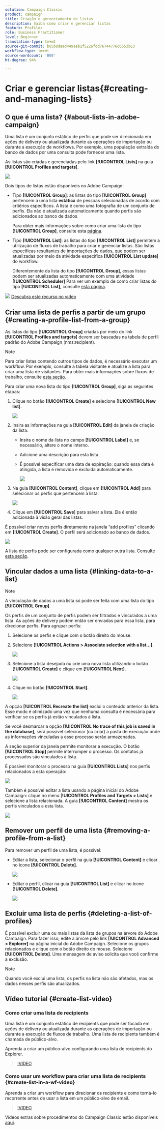 ```yaml
---
solution: Campaign Classic
product: campaign
title: Criação e gerenciamento de listas
description: Saiba como criar e gerenciar listas
feature: Profiles
role: Business Practitioner
level: Beginner
translation-type: tm+mt
source-git-commit: b05b8daad449aeb1f5226fdd76744776c6553b63
workflow-type: tm+mt
source-wordcount: '808'
ht-degree: 94%

---
```



# Criar e gerenciar listas{#creating-and-managing-lists}

## O que é uma lista? {#about-lists-in-adobe-campaign}

Uma lista é um conjunto estático de perfis que pode ser direcionada em ações de delivery ou atualizada durante as operações de importação ou durante a execução de workflows. Por exemplo, uma população extraída do banco de dados por uma consulta pode fornecer uma lista.

As listas são criadas e gerenciadas pelo link **[!UICONTROL Lists]** na guia **[!UICONTROL Profiles and targets]**.

![](assets/s_ncs_user_interface_group_link.png)

Dois tipos de listas estão disponíveis no Adobe Campaign:

* Tipo **[!UICONTROL Group]**: as listas do tipo **[!UICONTROL Group]** pertencem a uma lista **estática** de pessoas selecionadas de acordo com critérios específicos. A lista é como uma fotografia de um conjunto de perfis. Ela não é atualizada automaticamente quando perfis são adicionados ao banco de dados.

   Para obter mais informações sobre como criar uma lista do tipo **[!UICONTROL Group]**, consulte esta [página](#creating-a-profile-list-from-a-group).

* Tipo **[!UICONTROL List]**: as listas do tipo **[!UICONTROL List]** permitem a utilização de fluxos de trabalho para criar e gerenciar listas. São listas específicas resultantes de importações de dados, que podem ser atualizadas por meio da atividade específica **[!UICONTROL List update]** do workflow.

   Diferentemente da lista do tipo **[!UICONTROL Group]**, essas listas podem ser atualizadas automaticamente com uma atividade **[!UICONTROL Scheduler]** Para ver um exemplo de como criar listas do tipo **[!UICONTROL List]**, consulte [esta página](../../workflow/using/list-update.md).

![](assets/do-not-localize/how-to-video.png) [Descubra este recurso no vídeo](#create-list-video)

## Criar uma lista de perfis a partir de um grupo {#creating-a-profile-list-from-a-group}

As listas do tipo **[!UICONTROL Group]** criadas por meio do link **[!UICONTROL Profiles and targets]** devem ser baseadas na tabela de perfil padrão do Adobe Campaign (nms:recipient).

>[!NOTE]
>
>Para criar listas contendo outros tipos de dados, é necessário executar um workflow. Por exemplo, consulte a tabela visitante e atualize a lista para criar uma lista de visitantes. Para obter mais informações sobre fluxos de trabalho, consulte [esta seção](../../workflow/using/about-workflows.md).

Para criar uma nova lista do tipo **[!UICONTROL Group]**, siga as seguintes etapas:

1. Clique no botão **[!UICONTROL Create]** e selecione **[!UICONTROL New list]**.

   ![](assets/s_ncs_user_new_group.png)

1. Insira as informações na guia **[!UICONTROL Edit]** da janela de criação da lista.

   * Insira o nome da lista no campo **[!UICONTROL Label]** e, se necessário, altere o nome interno.
   * Adicione uma descrição para esta lista.
   * É possível especificar uma data de expiração: quando essa data é atingida, a lista é removida e excluída automaticamente.

      ![](assets/list_expiration_date.png)

1. Na guia **[!UICONTROL Content]**, clique em **[!UICONTROL Add]** para selecionar os perfis que pertencem à lista.

   ![](assets/s_ncs_user_add_group.png)

1. Clique em **[!UICONTROL Save]** para salvar a lista. Ela é então adicionada à visão geral das listas.

É possível criar novos perfis diretamente na janela “add profiles” clicando em **[!UICONTROL Create]**. O perfil será adicionado ao banco de dados.

![](assets/s_ncs_user_new_recipient_from_group.png)

A lista de perfis pode ser configurada como qualquer outra lista. Consulte [esta seção](../../platform/using/adobe-campaign-workspace.md#configuring-lists).

## Vincular dados a uma lista {#linking-data-to-a-list}

>[!NOTE]
>
>A vinculação de dados a uma lista só pode ser feita com uma lista do tipo **[!UICONTROL Group]**.

Os perfis de um conjunto de perfis podem ser filtrados e vinculados a uma lista. As ações de delivery podem então ser enviadas para essa lista, para direcionar perfis. Para agrupar perfis:

1. Selecione os perfis e clique com o botão direito do mouse.
1. Selecione **[!UICONTROL Actions > Associate selection with a list...]**.

   ![](assets/s_ncs_user_add_selection_to_group.png)

1. Selecione a lista desejada ou crie uma nova lista utilizando o botão **[!UICONTROL Create]** e clique em **[!UICONTROL Next]**.

   ![](assets/s_ncs_user_add_selection_to_group_2.png)

1. Clique no botão **[!UICONTROL Start]**.

   ![](assets/s_ncs_user_add_selection_to_group_3.png)

A opção **[!UICONTROL Recreate the list]** exclui o conteúdo anterior da lista. Esse modo é otimizado uma vez que nenhuma consulta é necessária para verificar se os perfis já estão vinculados à lista.

Se você desmarcar a opção **[!UICONTROL No trace of this job is saved in the database]**, será possível selecionar (ou criar) a pasta de execução onde as informações vinculadas a esse processo serão armazenadas.

A seção superior da janela permite monitorar a execução. O botão **[!UICONTROL Stop]** permite interromper o processo. Os contatos já processados são vinculados à lista.

É possível monitorar o processo na guia **[!UICONTROL Lists]** nos perfis relacionados a esta operação:

![](assets/s_ncs_user_add_selection_to_group_4.png)

Também é possível editar a lista usando a página inicial do Adobe Campaign: clique no menu **[!UICONTROL Profiles and Targets > Lists]** e selecione a lista relacionada. A guia **[!UICONTROL Content]** mostra os perfis vinculados a esta lista.

![](assets/s_ncs_user_add_selection_to_group_5.png)

## Remover um perfil de uma lista {#removing-a-profile-from-a-list}

Para remover um perfil de uma lista, é possível:

* Editar a lista, selecionar o perfil na guia **[!UICONTROL Content]** e clicar no ícone **[!UICONTROL Delete]**.

   ![](assets/list_remove_a_recipient.png)

* Editar o perfil, clicar na guia **[!UICONTROL List]** e clicar no ícone **[!UICONTROL Delete]**.

   ![](assets/recipient_remove_a_list.png)

## Excluir uma lista de perfis {#deleting-a-list-of-profiles}

É possível excluir uma ou mais listas da lista de grupos na árvore do Adobe Campaign. Para fazer isso, edite a árvore pelo link **[!UICONTROL Advanced > Explorer]** na página inicial do Adobe Campaign. Selecione os grupos relacionados e clique com o botão direito do mouse. Selecione **[!UICONTROL Delete]**. Uma mensagem de aviso solicita que você confirme a exclusão.

>[!NOTE]
>
>Quando você exclui uma lista, os perfis na lista não são afetados, mas os dados nesses perfis são atualizados.

## Vídeo tutorial {#create-list-video}

### Como criar uma lista de recipients

Uma lista é um conjunto estático de recipients que pode ser focada em ações de delivery ou atualizada durante as operações de importação ou durante a execução de fluxos de trabalho. Uma lista de recipients também é chamada de público-alvo.

Aprenda a criar um público-alvo configurando uma lista de recipients do Explorer.

>[!VIDEO](https://video.tv.adobe.com/v/25602/quality=12)

### Como usar um workflow para criar uma lista de recipients {#create-list-in-a-wf-video}

Aprenda a criar um workflow para direcionar os recipients e como torná-lo recorrente antes de usar a lista em um público-alvo de email.

>[!VIDEO](https://video.tv.adobe.com/v/25603?quality=12)

Vídeos extras sobre procedimentos do Campaign Classic estão disponíveis [aqui](https://experienceleague.adobe.com/docs/campaign-classic-learn/tutorials/overview.html?lang=pt-BR).